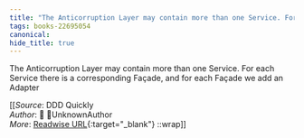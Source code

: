 ```yaml
---
title: "The Anticorruption Layer may contain more than one Service. For ..."
tags: books-22695054
canonical: 
hide_title: true
---
```


The Anticorruption Layer may contain more than one Service. For each Service there is a corresponding Façade, and for each Façade we add an Adapter


[[_Source_: DDD Quickly<br>
_Author_: 📕 UnknownAuthor<br>
_More_: [Readwise URL](https://readwise.io/open/446271395){:target="_blank"}
::wrap]]